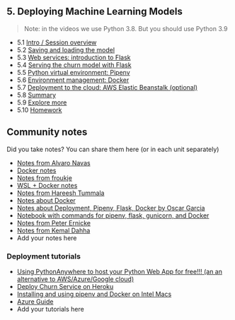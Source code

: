 ## 5. Deploying Machine Learning Models

> Note: in the videos we use Python 3.8. But you
> should use Python 3.9

- 5.1 [Intro / Session overview](01-intro.md)
- 5.2 [Saving and loading the model](02-pickle.md)
- 5.3 [Web services: introduction to Flask](03-flask-intro.md)
- 5.4 [Serving the churn model with Flask](04-flask-deployment.md)
- 5.5 [Python virtual environment: Pipenv](05-pipenv.md)
- 5.6 [Environment management: Docker](06-docker.md)
- 5.7 [Deployment to the cloud: AWS Elastic Beanstalk (optional)](07-aws-eb.md)
- 5.8 [Summary](08-summary.md)
- 5.9 [Explore more](09-explore-more.md)
- 5.10 [Homework](homework.md)


## Community notes

Did you take notes? You can share them here (or in each unit separately)

* [Notes from Alvaro Navas](https://github.com/ziritrion/ml-zoomcamp/blob/main/notes/05a_deployment.md)
* [Docker notes](https://github.com/ayoub-berdeddouch/mlbookcamp-homeworks/blob/main/Deployment/README.md)
* [Notes from froukje](https://github.com/froukje/ml-zoomcamp/blob/main/week5/lecture/Lecture_5_deploying_ml_models.ipynb)
* [WSL + Docker notes](https://github.com/MemoonaTahira/MLZoomcamp2022/blob/main/Notes/Week_5-flask_and_docker_for_deployment/readme.md)
* [Notes from Hareesh Tummala](https://github.com/tummala-hareesh/ml_zoomcamp_ht/blob/main/notes/week-5-notes.md)
* [Notes about Docker](https://github.com/shayansm2/eng-notebook/tree/main/docker)
* [Notes about Deployment, Pipenv, Flask, Docker by Oscar Garcia](https://github.com/ozkary/machine-learning-engineering/tree/main/05-deployment)
* [Notebook with commands for pipenv, flask, gunicorn, and Docker](https://github.com/javier-cp6/ml-zoomcamp/blob/main/05-deployment/05-train-churn-model.ipynb)
* [Notes from Peter Ernicke](https://knowmledge.com/category/courses/ml-zoomcamp/model-deployment/)
* [Notes from Kemal Dahha](https://github.com/kemaldahha/machine-learning-course/blob/main/week_5_notes.ipynb)
* Add your notes here

### Deployment tutorials

* [Using PythonAnywhere to host your Python Web App for free!!! (an an alternative to AWS/Azure/Google cloud)](https://github.com/nindate/ml-zoomcamp-exercises/blob/main/how-to-use-pythonanywhere.md)
* [Deploy Churn Service on Heroku](https://github.com/razekmaiden/churn_service_heroku.git)
* [Installing and using pipenv and Docker on Intel Macs](https://github.com/ziritrion/ml-zoomcamp/blob/main/notes/05b_virtenvs.md)
* [Azure Guide](https://github.com/yusyel/guides/tree/master/azure#1-creating-azure-account)
* Add your tutorials here

